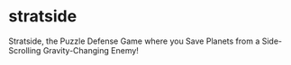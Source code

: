 # stratside
Stratside, the Puzzle Defense Game where you Save Planets from a Side-Scrolling Gravity-Changing Enemy!
